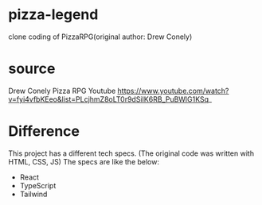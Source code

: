 # pizza-legend
clone coding of PizzaRPG(original author: Drew Conely)

# source
Drew Conely Pizza RPG Youtube
https://www.youtube.com/watch?v=fyi4vfbKEeo&list=PLcjhmZ8oLT0r9dSiIK6RB_PuBWlG1KSq_

# Difference
This project has a different tech specs.
(The original code was written with HTML, CSS, JS)
The specs are like the below:
- React
- TypeScript
- Tailwind
